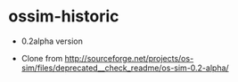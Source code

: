 ossim-historic
==============

* 0.2alpha version

* Clone from http://sourceforge.net/projects/os-sim/files/deprecated__check_readme/os-sim-0.2-alpha/

